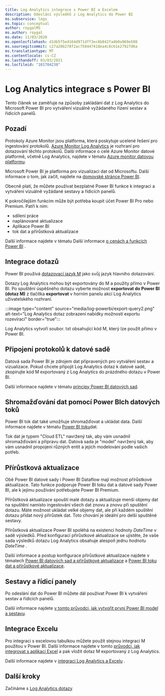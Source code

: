 ```yaml
---
title: Log Analytics integrace s Power BI a Excelem
description: Odeslání výsledků z Log Analytics do Power BI
ms.subservice: logs
ms.topic: conceptual
author: roygalMS
ms.author: roygal
ms.date: 11/03/2020
ms.openlocfilehash: d1db5f5e4164d971dff3ec6b042fa4b0a969e508
ms.sourcegitcommit: c27a20b278f2ac758447418ea4c8c61e27927d6a
ms.translationtype: MT
ms.contentlocale: cs-CZ
ms.lasthandoff: 03/03/2021
ms.locfileid: "101704238"
---
```

# <a name="log-analytics-integration-with-power-bi"></a>Log Analytics integrace s Power BI

Tento článek se zaměřuje na způsoby zakládání dat z Log Analytics do Microsoft Power BI pro vytváření vizuálně vyžádaného řízení sestav a řídicích panelů. 

## <a name="background"></a>Pozadí 

Protokoly Azure Monitor jsou platforma, která poskytuje ucelené řešení pro ingestování protokolů. [Azure Monitor Log Analytics](../platform/data-platform.md#) je rozhraní pro dotazování těchto protokolů. Další informace o celé Azure Monitor datové platformě, včetně Log Analytics, najdete v tématu [Azure monitor datovou platformu](../data-platform.md). 

Microsoft Power BI je platforma pro vizualizaci dat od Microsoftu. Další informace o tom, jak začít, najdete na [domovské stránce Power BI](https://powerbi.microsoft.com/). 


Obecně platí, že můžete používat bezplatné Power BI funkce k integraci a vytváření vizuálně vyžádané sestavy a řídicích panelů.

K pokročilejším funkcím může být potřeba koupit účet Power BI Pro nebo Premium. Patří k nim: 
 - sdílení práce 
 - naplánované aktualizace
 - Aplikace Power BI 
 - tok dat a přírůstková aktualizace 

Další informace najdete v tématu Další informace [o cenách a funkcích Power BI](https://powerbi.microsoft.com/pricing/) . 

## <a name="integrating-queries"></a>Integrace dotazů  

Power BI používá [dotazovací jazyk M](/powerquery-m/power-query-m-language-specification/) jako svůj jazyk hlavního dotazování. 

Dotazy Log Analytics mohou být exportovány do M a použity přímo v Power BI. Po spuštění úspěšného dotazu vyberte možnost **exportovat do Power BI (dotaz M)** z tlačítka **exportovat** v horním panelu akcí Log Analytics uživatelského rozhraní.


:::image type="content" source="media/log-powerbi/export-query2.png" alt-text="Log Analytics dotaz zobrazení nabídky možností exportu rozevírací" border="true":::

Log Analytics vytvoří soubor. txt obsahující kód M, který lze použít přímo v Power BI.

## <a name="connecting-your-logs-to-a-dataset"></a>Připojení protokolů k datové sadě 

Datová sada Power BI je zdrojem dat připravených pro vytváření sestav a vizualizace. Pokud chcete připojit Log Analytics dotaz k datové sadě, zkopírujte kód M exportovaný z Log Analytics do prázdného dotazu v Power BI. 

Další informace najdete v tématu [principy Power BI datových sad](/power-bi/service-datasets-understand/). 

## <a name="collect-data-with-power-bi-dataflows"></a>Shromažďování dat pomocí Power BIch datových toků 

Power BI tok dat také umožňuje shromažďovat a ukládat data. Další informace najdete v tématu [Power BI toku](/power-bi/service-dataflows-overview)dat.

Tok dat je typem "Cloud ETL" navržený tak, aby vám usnadnil shromažďování a přípravu dat. Datová sada je "model" navržený tak, aby vám usnadnil propojení různých entit a jejich modelování podle vašich potřeb.

## <a name="incremental-refresh"></a>Přírůstková aktualizace 

Obě Power BI datové sady i Power BI Dataflow mají možnost přírůstkové aktualizace. Tato funkce podporuje Power BI toku dat a datové sady Power BI, ale k jejímu používání potřebujete Power BI Premium.  


Přírůstková aktualizace spouští malé dotazy a aktualizuje menší objemy dat na spuštění namísto ingestování všech dat znovu a znovu při spuštění dotazu. Máte možnost ukládat velké objemy dat, ale při každém spuštění dotazu přidat nový přírůstek dat. Toto chování je ideální pro delší spuštěné sestavy.

Přírůstková aktualizace Power BI spoléhá na existenci hodnoty *DateTime* v sadě výsledků. Před konfigurací přírůstkové aktualizace se ujistěte, že vaše sada výsledků dotazu Log Analytics obsahuje alespoň jednu *hodnotu DateTime* . 

Další informace a postup konfigurace přírůstkové aktualizace najdete v tématech [Power BI datových sad a přírůstkové aktualizace](/power-bi/service-premium-incremental-refresh) a [Power BI toku dat a přírůstkové aktualizace](/power-bi/service-dataflows-incremental-refresh).

## <a name="reports-and-dashboards"></a>Sestavy a řídicí panely

Po odeslání dat do Power BI můžete dál používat Power BI k vytváření sestav a řídicích panelů.

Další informace najdete [v tomto průvodci, jak vytvořit první Power BI model a sestavu](/learn/modules/build-your-first-power-bi-report/).  

## <a name="excel-integration"></a>Integrace Excelu

Pro integraci s excelovou tabulkou můžete použít stejnou integraci M použitou v Power BI. Další informace najdete v tomto [průvodci, jak integrovat s aplikací Excel](https://support.microsoft.com/office/import-data-from-external-data-sources-power-query-be4330b3-5356-486c-a168-b68e9e616f5a) a pak vložit dotaz M exportovaný z Log Analytics.

Další informace najdete v [integraci Log Analytics a Excelu](log-excel.md) .

## <a name="next-steps"></a>Další kroky

Začínáme s [Log Analytics dotazy](./log-query-overview.md)